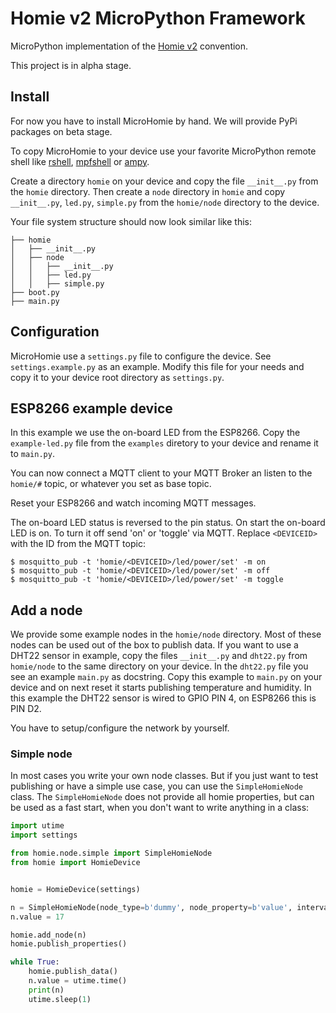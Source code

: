 # Homie v2 MicroPython Framework

MicroPython implementation of the [Homie v2](https://github.com/marvinroger/homie) convention.

This project is in alpha stage.


## Install

For now you have to install MicroHomie by hand. We will provide PyPi packages on beta stage.

To copy MicroHomie to your device use your favorite MicroPython remote shell like [rshell](https://github.com/dhylands/rshell), [mpfshell](https://github.com/wendlers/mpfshell) or [ampy](https://github.com/adafruit/ampy).

Create a directory `homie` on your device and copy the file `__init__.py` from the `homie` directory. Then create a `node` directory in `homie` and copy `__init__.py`, `led.py`, `simple.py` from the `homie/node` directory to the device.

Your file system structure should now look similar like this:

```
├── homie
│   ├── __init__.py
│   ├── node
│   │   ├── __init__.py
│   │   ├── led.py
│   │   ├── simple.py
├── boot.py
├── main.py
```

## Configuration

MicroHomie use a `settings.py` file to configure the device. See `settings.example.py` as an example. Modify this file for your needs and copy it to your device root directory as `settings.py`.

## ESP8266 example device

In this example we use the on-board LED from the ESP8266. Copy the `example-led.py` file from the `examples` diretory to your device and rename it to `main.py`.

You can now connect a MQTT client to your MQTT Broker an listen to the `homie/#` topic, or whatever you set as base topic.

Reset your ESP8266 and watch incoming MQTT messages.

The on-board LED status is reversed to the pin status. On start the on-board
LED is on. To turn it off send 'on' or 'toggle' via MQTT. Replace `<DEVICEID>` with the ID from the MQTT topic:

```shell
$ mosquitto_pub -t 'homie/<DEVICEID>/led/power/set' -m on
$ mosquitto_pub -t 'homie/<DEVICEID>/led/power/set' -m off
$ mosquitto_pub -t 'homie/<DEVICEID>/led/power/set' -m toggle
```


## Add a node

We provide some example nodes in the `homie/node` directory. Most of these nodes can be used out of the box to publish data. If you want to use a DHT22 sensor in example, copy the files `__init__.py` and `dht22.py` from `homie/node` to the same directory on your device. In the `dht22.py` file you see an example `main.py` as docstring. Copy this example to `main.py` on your device and on next reset it starts publishing temperature and humidity. In this example the DHT22 sensor is wired to GPIO PIN 4, on ESP8266 this is PIN D2.

You have to setup/configure the network by yourself.


### Simple node

In most cases you write your own node classes. But if you just want to test publishing or have a simple use case, you can use the `SimpleHomieNode` class. The `SimpleHomieNode` does not provide all homie properties, but can be used as a fast start, when you don't want to write anything in a class:

```python
import utime
import settings

from homie.node.simple import SimpleHomieNode
from homie import HomieDevice


homie = HomieDevice(settings)

n = SimpleHomieNode(node_type=b'dummy', node_property=b'value', interval=5)
n.value = 17

homie.add_node(n)
homie.publish_properties()

while True:
    homie.publish_data()
    n.value = utime.time()
    print(n)
    utime.sleep(1)
```
